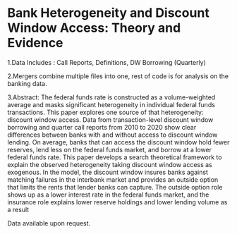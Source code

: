 # Bank Heterogeneity and Discount Window Access: Theory and Evidence

1.Data Includes :  Call Reports, Definitions, DW Borrowing (Quarterly)

2.Mergers combine multiple files into one, rest of code is for analysis on the banking data.
 
3.Abstract: The federal funds rate is constructed as a volume-weighted average and masks
significant heterogeneity in individual federal funds transactions. This paper explores
one source of that heterogeneity: discount window access. Data from transaction-level
discount window borrowing and quarter call reports from 2010 to 2020 show clear
differences between banks with and without access to discount window lending. On
average, banks that can access the discount window hold fewer reserves, lend less on
the federal funds market, and borrow at a lower federal funds rate. This paper develops
a search theoretical framework to explain the observed heterogeneity taking discount
window access as exogenous. In the model, the discount window insures banks against
matching failures in the interbank market and provides an outside option that limits
the rents that lender banks can capture. The outside option role shows up as a lower
interest rate in the federal funds market, and the insurance role explains lower reserve
holdings and lower lending volume as a result

Data available upon request.
